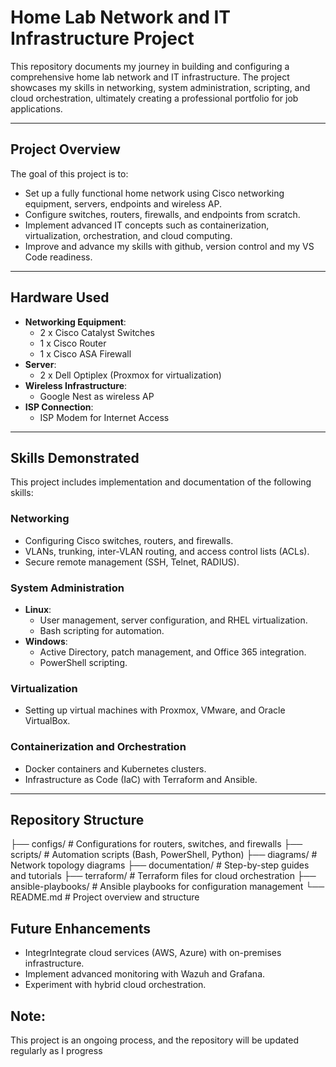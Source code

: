 # Home Lab Network and IT Infrastructure Project

This repository documents my journey in building and configuring a comprehensive home lab network and IT infrastructure. 
The project showcases my skills in networking, system administration, scripting, and cloud orchestration, ultimately creating a professional portfolio for job applications.

---

## **Project Overview**
The goal of this project is to:
- Set up a fully functional home network using Cisco networking equipment, servers, endpoints and wireless AP.
- Configure switches, routers, firewalls, and endpoints from scratch.
- Implement advanced IT concepts such as containerization, virtualization, orchestration, and cloud computing.
- Improve and advance my skills with github, version control and my VS Code readiness.

---

## **Hardware Used**
- **Networking Equipment**:
  - 2 x Cisco Catalyst Switches
  - 1 x Cisco Router
  - 1 x Cisco ASA Firewall
- **Server**:
  - 2 x Dell Optiplex (Proxmox for virtualization)
- **Wireless Infrastructure**:
  - Google Nest as wireless AP
- **ISP Connection**:
  - ISP Modem for Internet Access

---

## **Skills Demonstrated**
This project includes implementation and documentation of the following skills:

### **Networking**
- Configuring Cisco switches, routers, and firewalls.
- VLANs, trunking, inter-VLAN routing, and access control lists (ACLs).
- Secure remote management (SSH, Telnet, RADIUS).

### **System Administration**
- **Linux**:
  - User management, server configuration, and RHEL virtualization.
  - Bash scripting for automation.
- **Windows**:
  - Active Directory, patch management, and Office 365 integration.
  - PowerShell scripting.

### **Virtualization**
- Setting up virtual machines with Proxmox, VMware, and Oracle VirtualBox.

### **Containerization and Orchestration**
- Docker containers and Kubernetes clusters.
- Infrastructure as Code (IaC) with Terraform and Ansible.

---

## **Repository Structure**

├── configs/ # Configurations for routers, switches, and firewalls 
├── scripts/ # Automation scripts (Bash, PowerShell, Python) 
├── diagrams/ # Network topology diagrams 
├── documentation/ # Step-by-step guides and tutorials
├── terraform/ # Terraform files for cloud orchestration 
├── ansible-playbooks/ # Ansible playbooks for configuration management 
└── README.md # Project overview and structure

## **Future Enhancements**
- IntegrIntegrate cloud services (AWS, Azure) with on-premises infrastructure.
- Implement advanced monitoring with Wazuh and Grafana.
- Experiment with hybrid cloud orchestration.

## Note:
This project is an ongoing process, and the repository will be updated regularly as I progress
